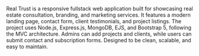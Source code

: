 Real Trust is a responsive fullstack web application built for showcasing real estate consultation, branding, and marketing services.
It features a modern landing page, contact form, client testimonials, and project listings. The project uses Node.js, Express.js, MongoDB, EJS, and Bootstrap 5, 
following the MVC architecture. Admins can add projects and clients, while users can submit contact and subscription forms. Designed to be clean, scalable, and easy to maintain.


